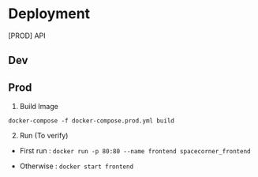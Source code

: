 # Deployment

[PROD] API

## Dev


## Prod

1) Build Image

```docker-compose -f docker-compose.prod.yml build```

2) Run (To verify)
- First run : ```docker run -p 80:80 --name frontend spacecorner_frontend```

- Otherwise :
  ````docker start frontend````